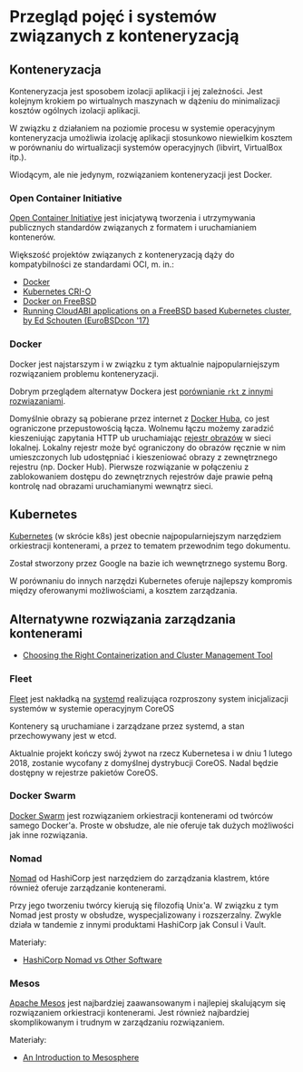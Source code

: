 # Przegląd pojęć i systemów związanych z konteneryzacją

## Konteneryzacja

Konteneryzacja jest sposobem izolacji aplikacji i jej zależności. 
Jest kolejnym krokiem po wirtualnych maszynach w dążeniu do minimalizacji 
kosztów ogólnych izolacji aplikacji.

W związku z działaniem na poziomie procesu w systemie operacyjnym konteneryzacja
umożliwia izolację aplikacji stosunkowo niewielkim kosztem w porównaniu do 
wirtualizacji systemów operacyjnych (libvirt, VirtualBox itp.).

Wiodącym, ale nie jedynym, rozwiązaniem konteneryzacji jest Docker.

### Open Container Initiative

[Open Container Initiative](https://www.opencontainers.org/about) jest 
inicjatywą tworzenia i utrzymywania publicznych standardów związanych z formatem
i uruchamianiem kontenerów.

Większość projektów związanych z konteneryzacją dąży do kompatybilności 
ze standardami OCI, m. in.:
- [Docker](https://blog.docker.com/2017/07/demystifying-open-container-initiative-oci-specifications/)
- [Kubernetes CRI-O](https://github.com/kubernetes-incubator/cri-o)
- [Docker on FreeBSD](https://wiki.freebsd.org/Docker)
- [Running CloudABI applications on a FreeBSD based Kubernetes cluster, by Ed Schouten (EuroBSDcon '17)](https://www.youtube.com/watch?v=akLa9L5O0NY)


### Docker

Docker jest najstarszym i w związku z tym aktualnie najpopularniejszym
rozwiązaniem problemu konteneryzacji.

Dobrym przeglądem alternatyw Dockera jest [porównianie `rkt`
z innymi rozwiązaniami](https://coreos.com/rkt/docs/latest/rkt-vs-other-projects.html).

Domyślnie obrazy są pobierane przez internet z [Docker Huba](https://hub.docker.com/),
co jest ograniczone przepustowością łącza.
Wolnemu łączu możemy zaradzić kieszeniując zapytania HTTP ub
uruchamiając [rejestr obrazów](https://docs.docker.com/registry/deploying/) w
sieci lokalnej.
Lokalny rejestr może być ograniczony do obrazów ręcznie w nim umieszczonych lub
udostępniać i kieszeniować obrazy z zewnętrznego rejestru (np. Docker Hub).
Pierwsze rozwiązanie w połączeniu z zablokowaniem dostępu do zewnętrznych
rejestrów daje prawie pełną kontrolę nad obrazami uruchamianymi wewnątrz sieci.


## Kubernetes

[Kubernetes](https://kubernetes.io/) (w skrócie k8s) jest obecnie
najpopularniejszym narzędziem orkiestracji kontenerami, a przez to tematem 
przewodnim tego dokumentu.

Został stworzony przez Google na bazie ich wewnętrznego systemu Borg.

W porównaniu do innych narzędzi Kubernetes oferuje najlepszy kompromis między
oferowanymi możliwościami, a kosztem zarządzania.

## Alternatywne rozwiązania zarządzania kontenerami

- [Choosing the Right Containerization and Cluster Management Tool](https://dzone.com/articles/choosing-the-right-containerization-and-cluster-management-tool)

### Fleet
[Fleet](https://github.com/coreos/fleet)
jest nakładką na [systemd](https://www.freedesktop.org/wiki/Software/systemd/) 
realizująca rozproszony system inicjalizacji systemów w systemie operacyjnym
CoreOS

Kontenery są uruchamiane i zarządzane przez systemd, a stan przechowywany jest w
etcd.

Aktualnie projekt kończy swój żywot na rzecz Kubernetesa i w dniu 1 lutego 2018,
zostanie wycofany z domyślnej dystrybucji CoreOS. Nadal będzie dostępny w
rejestrze pakietów CoreOS.

### Docker Swarm
[Docker Swarm](https://docs.docker.com/engine/swarm/) 
jest rozwiązaniem orkiestracji kontenerami od twórców samego Docker'a. 
Proste w obsłudze, ale nie oferuje tak dużych możliwości jak inne rozwiązania.

### Nomad

[Nomad](https://www.nomadproject.io/intro/index.html) od HashiCorp jest
narzędziem do zarządzania klastrem, które również oferuje zarządzanie
kontenerami.

Przy jego tworzeniu twórcy kierują się filozofią Unix'a. W związku z tym Nomad
jest prosty w obsłudze, wyspecjalizowany i rozszerzalny. Zwykle działa w
tandemie z innymi produktami HashiCorp jak Consul i Vault.

Materiały:

- [HashiCorp Nomad vs Other Software](https://www.nomadproject.io/intro/vs/index.html)

### Mesos

[Apache Mesos](http://mesos.apache.org/) jest najbardziej zaawansowanym i
najlepiej skalującym się rozwiązaniem orkiestracji kontenerami.
Jest również najbardziej skomplikowanym i trudnym w zarządzaniu rozwiązaniem.

Materiały:

- [An Introduction to Mesosphere](https://www.digitalocean.com/community/tutorials/an-introduction-to-mesosphere)
